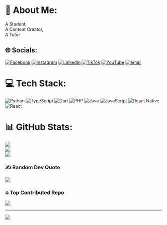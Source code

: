 # 💫 About Me:
A Student,<br>A Content Creator,<br>A Tutor


## 🌐 Socials:
[![Facebook](https://img.shields.io/badge/Facebook-%231877F2.svg?logo=Facebook&logoColor=white)](https://facebook.com/https://www.youtube.com/redirect?event=channel_description&redir_token=QUFFLUhqbndXUHc0RUtyTTRMd1Z4bmlNX1BtLTFUMkFvUXxBQ3Jtc0ttdk5mYzVnekp0LW81MGtaT1doQ2JLOFpXMU5ZOWxTV1pnMldHZ2tENE81TmVBallwR0dFQlBjNXUwS2JjMXNKcWFWcTZycEFGMkpNY3JxUHY1dVhhZjM2cHZ6SXpCWGxsTGVqTFVZZnkzYXY5TF8yZw&q=https%3A%2F%2Fwww.facebook.com%2Fshare%2F16GsuoRpge%2F%3Fmibextid%3DwwXIfr) [![Instagram](https://img.shields.io/badge/Instagram-%23E4405F.svg?logo=Instagram&logoColor=white)](https://instagram.com/https://www.youtube.com/redirect?event=channel_description&redir_token=QUFFLUhqbUJQQjhEY0Q4dmhDX2dsX0dEU2NWMkY4MUc0QXxBQ3Jtc0tuV1gwbGwxMFh4U1ZFYmpZSGtqTWt5SmZpX1NvMDd6dHhTQWYyMVVKOE4xamZyd0VfejRMUEYtRUgyTmdPUG1FdE9uRHV2OWh1Z2paRzltNEJKamxiRFJOZktITXctWFhZYWZ1bk8zVEhWYnJ6YzUyZw&q=https%3A%2F%2Fwww.instagram.com%2Fsadew_xd03%3Figsh%3DMWh5ajI5MjM3b2Nu%26utm_source%3Dqr) [![LinkedIn](https://img.shields.io/badge/LinkedIn-%230077B5.svg?logo=linkedin&logoColor=white)](https://linkedin.com/in/https://www.youtube.com/redirect?event=channel_description&redir_token=QUFFLUhqbm5weEk5emd2RmcwdjVQdXNET1U5bHRqLS1Wd3xBQ3Jtc0tteFY2aDVDMGUxbzdmaTZld1p6TWF6QWx3X3ZUSUJBQUpZeXN4Zk1RTElNRmQtV19vN2ZZVHVTVWpJNVhNUC1LN19jUnllNlZNczEzdjNPbkZrNUM0ZlVFdTRtRm5Pdm80TUNsVmN4dTBGSEhIWFkzRQ&q=https%3A%2F%2Fwww.linkedin.com%2Fin%2Fsadew-m-marashinghe-5906b435b%3Futm_source%3Dshare%26utm_campaign%3Dshare_via%26utm_content%3Dprofile%26utm_medium%3Dios_app) [![TikTok](https://img.shields.io/badge/TikTok-%23000000.svg?logo=TikTok&logoColor=white)](https://tiktok.com/@https://www.youtube.com/redirect?event=channel_description&redir_token=QUFFLUhqbkdWdW45VmpCeHhDbnFqWnNJSzUxNHI5NENJZ3xBQ3Jtc0tuMDJrZFdINHZqRDg1QnBlQm1VMWNqaE5ZeEdmSElZMUhzQXhDZFZpX0FEcTBDNWtQMnlGTG40YnJ4OU5US0NYQXF4emt6MFpZeFJJZXVOR0YwQWtBcVZKVXRKcFNCUnRTUUhWbEhtRVBIWHBvQi1hbw&q=https%3A%2F%2Fwww.tiktok.com%2F%40sadewdoublem%3F_t%3D8n3eF7aZJqc%26_r%3D1) [![YouTube](https://img.shields.io/badge/YouTube-%23FF0000.svg?logo=YouTube&logoColor=white)](https://youtube.com/@www.youtube.com/@SaDewDoubleM) [![email](https://img.shields.io/badge/Email-D14836?logo=gmail&logoColor=white)](mailto:www.sadewthegrade@gmail.com) 

# 💻 Tech Stack:
![Python](https://img.shields.io/badge/python-3670A0?style=for-the-badge&logo=python&logoColor=ffdd54) ![TypeScript](https://img.shields.io/badge/typescript-%23007ACC.svg?style=for-the-badge&logo=typescript&logoColor=white) ![Dart](https://img.shields.io/badge/dart-%230175C2.svg?style=for-the-badge&logo=dart&logoColor=white) ![PHP](https://img.shields.io/badge/php-%23777BB4.svg?style=for-the-badge&logo=php&logoColor=white) ![Java](https://img.shields.io/badge/java-%23ED8B00.svg?style=for-the-badge&logo=openjdk&logoColor=white) ![JavaScript](https://img.shields.io/badge/javascript-%23323330.svg?style=for-the-badge&logo=javascript&logoColor=%23F7DF1E) ![React Native](https://img.shields.io/badge/react_native-%2320232a.svg?style=for-the-badge&logo=react&logoColor=%2361DAFB) ![React](https://img.shields.io/badge/react-%2320232a.svg?style=for-the-badge&logo=react&logoColor=%2361DAFB)
# 📊 GitHub Stats:
![](https://github-readme-stats.vercel.app/api?username=iamSaDew&theme=dark&hide_border=false&include_all_commits=false&count_private=false)<br/>
![](https://nirzak-streak-stats.vercel.app/?user=iamSaDew&theme=dark&hide_border=false)<br/>
![](https://github-readme-stats.vercel.app/api/top-langs/?username=iamSaDew&theme=dark&hide_border=false&include_all_commits=false&count_private=false&layout=compact)

### ✍️ Random Dev Quote
![](https://quotes-github-readme.vercel.app/api?type=horizontal&theme=radical)

### 🔝 Top Contributed Repo
![](https://github-contributor-stats.vercel.app/api?username=iamSaDew&limit=5&theme=dark&combine_all_yearly_contributions=true)

---
[![](https://visitcount.itsvg.in/api?id=iamSaDew&icon=0&color=0)](https://visitcount.itsvg.in)

<!-- Proudly created with GPRM ( https://gprm.itsvg.in ) -->
